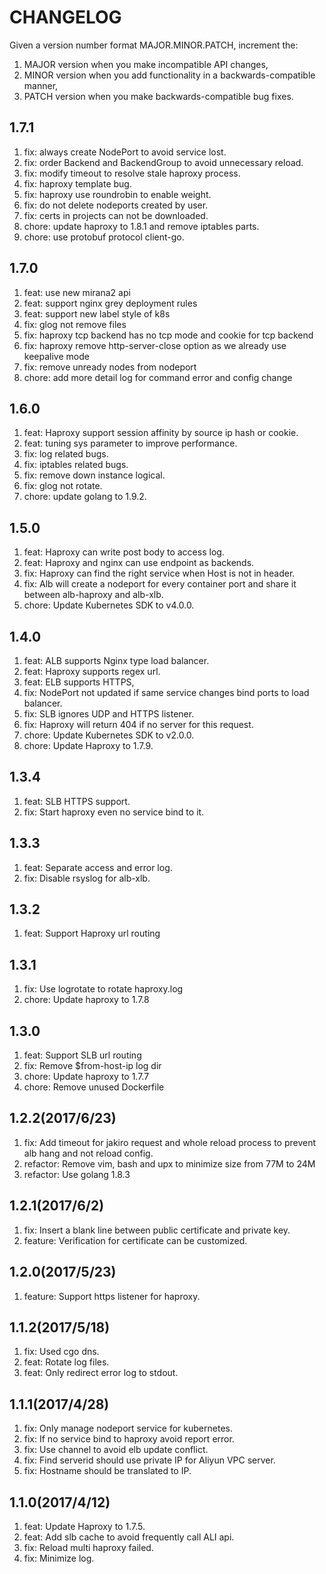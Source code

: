 # CHANGELOG

Given a version number format MAJOR.MINOR.PATCH, increment the:

1. MAJOR version when you make incompatible API changes,
2. MINOR version when you add functionality in a backwards-compatible manner,
3. PATCH version when you make backwards-compatible bug fixes.

## 1.7.1
1. fix: always create NodePort to avoid service lost.
2. fix: order Backend and BackendGroup to avoid unnecessary reload.
3. fix: modify timeout to resolve stale haproxy process.
4. fix: haproxy template bug.
5. fix: haproxy use roundrobin to enable weight.
6. fix: do not delete nodeports created by user.
7. fix: certs in projects can not be downloaded.
4. chore: update haproxy to 1.8.1 and remove iptables parts.
5. chore: use protobuf protocol client-go.

## 1.7.0
1. feat: use new mirana2 api
2. feat: support nginx grey deployment rules
3. feat: support new label style of k8s
4. fix: glog not remove files
5. fix: haproxy tcp backend has no tcp mode and cookie for tcp backend
6. fix: haproxy remove http-server-close option as we already use keepalive mode
7. fix: remove unready nodes from nodeport
8. chore: add more detail log for command error and config change

## 1.6.0
1. feat: Haproxy support session affinity by source ip hash or cookie.
2. feat: tuning sys parameter to improve performance.
3. fix: log related bugs.
4. fix: iptables related bugs.
5. fix: remove down instance logical.
6. fix: glog not rotate.
7. chore: update golang to 1.9.2.

## 1.5.0
1. feat: Haproxy can write post body to access log.
2. feat: Haproxy and nginx can use endpoint as backends.
3. fix: Haproxy can find the right service when Host is not in header.
4. fix: Alb will create a nodeport for every container port and share it between alb-haproxy and alb-xlb.
5. chore: Update Kubernetes SDK to v4.0.0.

## 1.4.0

1. feat: ALB supports Nginx type load balancer.
2. feat: Haproxy supports regex url.
3. feat: ELB supports HTTPS,
4. fix: NodePort not updated if same service changes bind ports to load balancer.
5. fix: SLB ignores UDP and HTTPS listener.
6. fix: Haproxy will return 404 if no server for this request.
7. chore: Update Kubernetes SDK to v2.0.0.
8. chore: Update Haproxy to 1.7.9.

## 1.3.4

1. feat: SLB HTTPS support.
2. fix: Start haproxy even no service bind to it.

## 1.3.3

1. feat: Separate access and error log.
2. fix: Disable rsyslog for alb-xlb.

## 1.3.2

1. feat: Support Haproxy url routing

## 1.3.1

1. fix: Use logrotate to rotate haproxy.log
2. chore: Update haproxy to 1.7.8

## 1.3.0

1. feat: Support SLB url routing
2. fix: Remove $from-host-ip log dir
3. chore: Update haproxy to 1.7.7
4. chore: Remove unused Dockerfile

## 1.2.2(2017/6/23)

1. fix: Add timeout for jakiro request and whole reload process to prevent alb hang and not reload config.
2. refactor: Remove vim, bash and upx to minimize size from 77M to 24M
3. refactor: Use golang 1.8.3

## 1.2.1(2017/6/2)

1. fix: Insert a blank line between public certificate and private key.
2. feature: Verification for certificate can be customized.

## 1.2.0(2017/5/23)

1. feature: Support https listener for haproxy.

## 1.1.2(2017/5/18)

1. fix: Used cgo dns.
2. feat: Rotate log files.
3. feat: Only redirect error log to stdout.

## 1.1.1(2017/4/28)

1. fix: Only manage nodeport service for kubernetes.
2. fix: If no service bind to haproxy avoid report error.
3. fix: Use channel to avoid elb update conflict.
4. fix: Find serverid should use private IP for Aliyun VPC server.
5. fix: Hostname should be translated to IP.

## 1.1.0(2017/4/12)

1. feat: Update Haproxy to 1.7.5.
2. feat: Add slb cache to avoid frequently call ALI api.
3. fix: Reload multi haproxy failed.
4. fix: Minimize log.